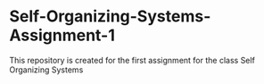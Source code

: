 # Self-Organizing-Systems-Assignment-1
This repository is created for the first assignment for the class Self Organizing Systems
